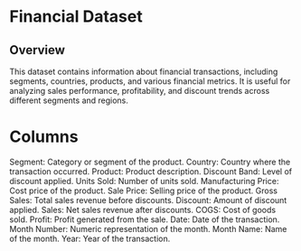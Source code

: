 # Financial Dataset

## Overview
This dataset contains information about financial transactions, including segments, countries, products, and various financial metrics. It is useful for analyzing sales performance, profitability, and discount trends across different segments and regions.

# Columns
Segment: Category or segment of the product.
Country: Country where the transaction occurred.
Product: Product description.
Discount Band: Level of discount applied.
Units Sold: Number of units sold.
Manufacturing Price: Cost price of the product.
Sale Price: Selling price of the product.
Gross Sales: Total sales revenue before discounts.
Discount: Amount of discount applied.
Sales: Net sales revenue after discounts.
COGS: Cost of goods sold.
Profit: Profit generated from the sale.
Date: Date of the transaction.
Month Number: Numeric representation of the month.
Month Name: Name of the month.
Year: Year of the transaction.
